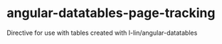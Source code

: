 # angular-datatables-page-tracking
Directive for use with tables created with l-lin/angular-datatables
